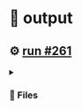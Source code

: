 # 📝  output 

## ⚙️ [run #261](https://github.com/jwenerd/ytm-dl/actions/runs/7719867492)

<details>

<summary>

### 📁 Files

</summary>

|                                                                       |lines|size|bytes |
|-----------------------------------------------------------------------|-----|----|------|
|[`output/library_albums.csv` ](output/library_albums.csv)              |945  |68K |66048 |
|[`output/library_songs.csv` ](output/library_songs.csv)                |2940 |248K|252527|
|[`output/liked_songs.csv` ](output/liked_songs.csv)                    |1453 |124K|126261|
|[`output/library_artists.csv` ](output/library_artists.csv)            |2030 |92K |92134 |
|[`output/history.csv` ](output/history.csv)                            |1902 |184K|185866|
|[`output/library_subscriptions.csv` ](output/library_subscriptions.csv)|68   |4.0K|2670  |

</details>